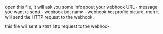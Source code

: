 open this file, it will ask you some info about your webhook URL - message you want to send - webhook bot name - webhook bot profile picture. then it will send the HTTP request to the webhook.


this file will sent a `POST` http request to the webhook.

